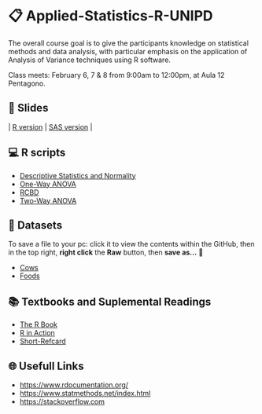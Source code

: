 # :clipboard: Applied-Statistics-R-UNIPD

The overall course goal is to give the participants knowledge on statistical methods and data analysis, with particular emphasis on the application of Analysis of Variance techniques using R software.

Class meets: February 6, 7 & 8 from 9:00am to 12:00pm, at Aula 12 Pentagono.

## :notebook: Slides

| [R version](scripts/anova3.md)      | [SAS version](scripts/anova3.md) |

## :computer: R scripts
* [Descriptive Statistics and Normality](scripts/normal.md)
* [One-Way ANOVA](scripts/anova1.md)
* [RCBD](scripts/anova2.md)
* [Two-Way ANOVA](scripts/anova3.md)

## :page_with_curl: Datasets 

To save a file to your pc: click it to view the contents within the GitHub, then in the top right, **right click** the **Raw** button, then **save as...**   :floppy_disk: 

 * [Cows](data/latte-12-02.txt)
 * [Foods](Applied-Statistics-R-UNIPD/data/foods.txt)
 
## :books: Textbooks and Suplemental Readings

* [The R Book](https://github.com/Hugo-Toledo/Applied-Statistics-R-UNIPD/blob/master/books/R%20IN%20ACTION_%20Data%20analysis%20and%20graphics%20with%20R%20-%20Robert%20I.%20Kabacoff.pdf)
* [R in Action](https://github.com/Hugo-Toledo/Applied-Statistics-R-UNIPD/blob/master/books/The%20R%20Book%20.pdf)
* [Short-Refcard](https://github.com/Hugo-Toledo/Applied-Statistics-R-UNIPD/blob/master/books/Short-refcard.pdf)

## :globe_with_meridians: Usefull Links

* https://www.rdocumentation.org/
* https://www.statmethods.net/index.html
* https://stackoverflow.com
